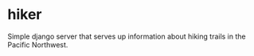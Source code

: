 # hiker
Simple django server that serves up information about hiking trails in the Pacific Northwest.
